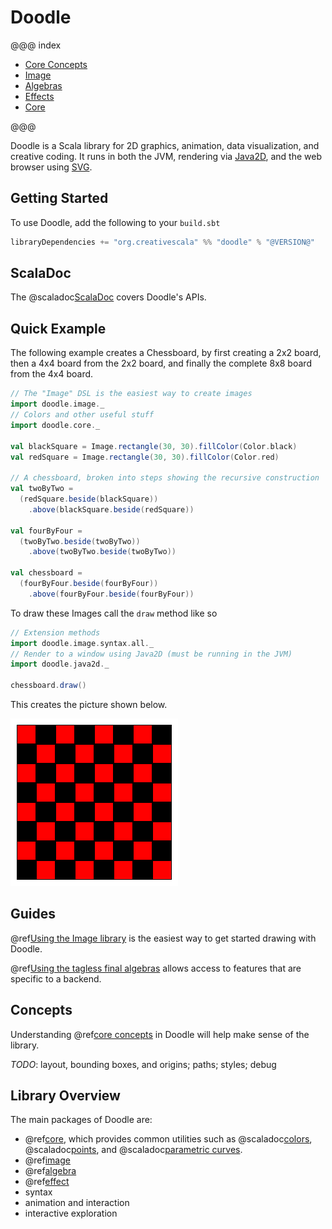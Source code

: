 # Doodle

@@@ index

- [Core Concepts](concepts/index.md)
- [Image](image/index.md)
- [Algebras](algebra/index.md)
- [Effects](effect/index.md)
- [Core](core/index.md)

@@@

Doodle is a Scala library for 2D graphics, animation, data visualization, and creative coding. It runs in both the JVM, rendering via [Java2D][java2d], and the web browser using [SVG][svg].


## Getting Started

To use Doodle, add the following to your `build.sbt`

```scala
libraryDependencies += "org.creativescala" %% "doodle" % "@VERSION@"
```


## ScalaDoc

The @scaladoc[ScalaDoc](doodle.index) covers Doodle's APIs.


## Quick Example

The following example creates a Chessboard, by first creating a 2x2 board, then a 4x4 board from the 2x2 board, and finally the complete 8x8 board from the 4x4 board.


```scala mdoc:silent
// The "Image" DSL is the easiest way to create images
import doodle.image._
// Colors and other useful stuff
import doodle.core._

val blackSquare = Image.rectangle(30, 30).fillColor(Color.black)
val redSquare = Image.rectangle(30, 30).fillColor(Color.red)

// A chessboard, broken into steps showing the recursive construction
val twoByTwo =
  (redSquare.beside(blackSquare))
    .above(blackSquare.beside(redSquare))

val fourByFour =
  (twoByTwo.beside(twoByTwo))
    .above(twoByTwo.beside(twoByTwo))

val chessboard =
  (fourByFour.beside(fourByFour))
    .above(fourByFour.beside(fourByFour))
```

To draw these Images call the `draw` method like so


```scala
// Extension methods
import doodle.image.syntax.all._
// Render to a window using Java2D (must be running in the JVM)
import doodle.java2d._

chessboard.draw()
```

This creates the picture shown below.

![A picture of a red and black chessboard](chessboard.png)


## Guides

@ref[Using the Image library](image/index.md) is the easiest way to get started drawing with Doodle.

@ref[Using the tagless final algebras](algebra/index.md) allows access to features that are specific to a backend.

## Concepts

Understanding @ref[core concepts](concepts/index.md) in Doodle will help make sense of the library.

*TODO*: layout, bounding boxes, and origins; paths; styles; debug


## Library Overview

The main packages of Doodle are:

- @ref[core](core/index.md), which provides common utilities such as @scaladoc[colors](doodle.core.Color), @scaladoc[points](doodle.core.Point), and @scaladoc[parametric curves](doodle.core.Parametric$).
- @ref[image](image/index.md)
- @ref[algebra](algebra/index.md)
- @ref[effect](effect/index.md)
- syntax
- animation and interaction
- interactive exploration


[java2d]: https://en.wikipedia.org/wiki/Java_2D
[svg]: https://en.wikipedia.org/wiki/Scalable_Vector_Graphics
[expression-problem]: https://en.wikipedia.org/wiki/Expression_problem
